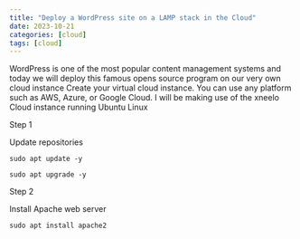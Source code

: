 ```yaml
---
title: "Deploy a WordPress site on a LAMP stack in the Cloud"
date: 2023-10-21
categories: [cloud]
tags: [cloud]
---
```


WordPress is one of the most popular content management systems and today we will deploy this famous opens source 
program on our very own cloud instance
Create your virtual cloud instance. You can use any platform such as AWS, Azure, or Google Cloud. 
I will be making use of the xneelo Cloud instance running Ubuntu Linux

Step 1

Update repositories

```
sudo apt update -y
```

```
sudo apt upgrade -y
```


Step 2

Install Apache web server 

```
sudo apt install apache2
```
